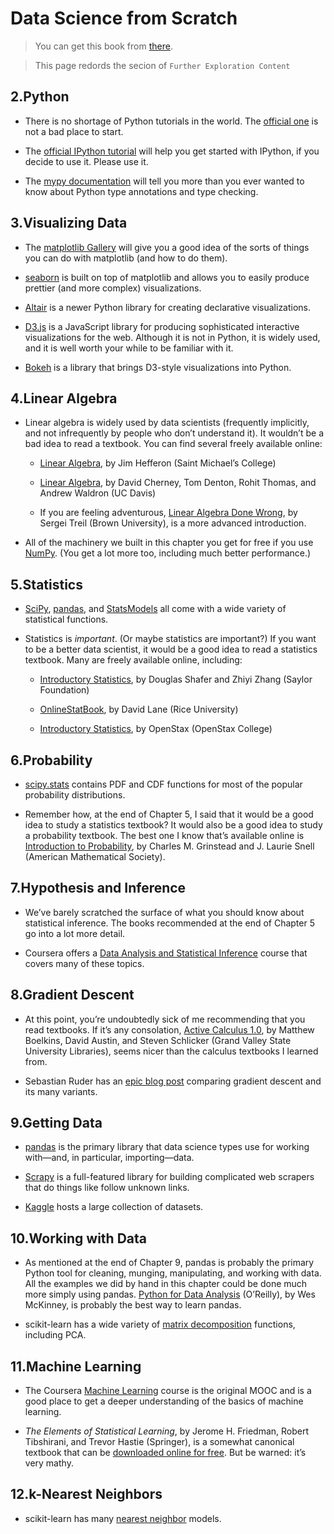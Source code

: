 # Data Science from Scratch
> You can get this book from [there](https://www.oreilly.com/library/view/data-science-from/9781492041122/).

> This page redords the secion of  `Further Exploration Content`


## 2.Python
* There is no shortage of Python tutorials in the world. The [official one](https://docs.python.org/3/tutorial/) is not a bad place to start.

* The [official IPython tutorial](http://ipython.readthedocs.io/en/stable/interactive/index.html) will help you get started with IPython, if you decide to use it. Please use it.

* The [mypy documentation](https://mypy.readthedocs.io/en/stable/) will tell you more than you ever wanted to know about Python type annotations and type checking.

## 3.Visualizing Data
* The [matplotlib Gallery](https://matplotlib.org/gallery.html) will give you a good idea of the sorts of things you can do with matplotlib (and how to do them).

* [seaborn](https://seaborn.pydata.org/) is built on top of matplotlib and allows you to easily produce prettier (and more complex) visualizations.

* [Altair](https://altair-viz.github.io/) is a newer Python library for creating declarative visualizations.

* [D3.js](http://d3js.org/) is a JavaScript library for producing sophisticated interactive visualizations for the web. Although it is not in Python, it is widely used, and it is well worth your while to be familiar with it.

* [Bokeh](http://bokeh.pydata.org/) is a library that brings D3-style visualizations into Python.

## 4.Linear Algebra
* Linear algebra is widely used by data scientists (frequently implicitly, and not infrequently by people who don’t understand it). It wouldn’t be a bad idea to read a textbook. You can find several freely available online:

    * [Linear Algebra](http://joshua.smcvt.edu/linearalgebra/), by Jim Hefferon (Saint Michael’s College)

    * [Linear Algebra](https://www.math.ucdavis.edu/~linear/linear-guest.pdf), by David Cherney, Tom Denton, Rohit Thomas, and Andrew Waldron (UC Davis)

    * If you are feeling adventurous, [Linear Algebra Done Wrong](https://www.math.brown.edu/~treil/papers/LADW/LADW_2017-09-04.pdf), by Sergei Treil (Brown University), is a more advanced introduction.

* All of the machinery we built in this chapter you get for free if you use [NumPy](http://www.numpy.org/). (You get a lot more too, including much better performance.)

## 5.Statistics
* [SciPy](https://www.scipy.org/), [pandas](http://pandas.pydata.org/), and [StatsModels](http://www.statsmodels.org/) all come with a wide variety of statistical functions.

* Statistics is *important*. (Or maybe statistics are important?) If you want to be a better data scientist, it would be a good idea to read a statistics textbook. Many are freely available online, including:

    * [Introductory Statistics](https://open.umn.edu/opentextbooks/textbooks/introductory-statistics), by Douglas Shafer and Zhiyi Zhang (Saylor Foundation)

    * [OnlineStatBook](http://onlinestatbook.com/), by David Lane (Rice University)

    * [Introductory Statistics](https://openstax.org/details/introductory-statistics), by OpenStax (OpenStax College)

## 6.Probability
* [scipy.stats](https://docs.scipy.org/doc/scipy/reference/stats.html) contains PDF and CDF functions for most of the popular probability distributions.

* Remember how, at the end of Chapter 5, I said that it would be a good idea to study a statistics textbook? It would also be a good idea to study a probability textbook. The best one I know that’s available online is [Introduction to Probability](http://www.dartmouth.edu/~chance/teaching_aids/books_articles/probability_book/book.html), by Charles M. Grinstead and J. Laurie Snell (American Mathematical Society).

## 7.Hypothesis and Inference
* We’ve barely scratched the surface of what you should know about statistical inference. The books recommended at the end of Chapter 5 go into a lot more detail.

* Coursera offers a [Data Analysis and Statistical Inference](https://www.coursera.org/course/statistics) course that covers many of these topics.

## 8.Gradient Descent
* At this point, you’re undoubtedly sick of me recommending that you read textbooks. If it’s any consolation, [Active Calculus 1.0](https://scholarworks.gvsu.edu/books/10/), by Matthew Boelkins, David Austin, and Steven Schlicker (Grand Valley State University Libraries), seems nicer than the calculus textbooks I learned from.

* Sebastian Ruder has an [epic blog post](http://ruder.io/optimizing-gradient-descent/index.html) comparing gradient descent and its many variants.

## 9.Getting Data
* [pandas](http://pandas.pydata.org/) is the primary library that data science types use for working with—and, in particular, importing—data.

* [Scrapy](http://scrapy.org/) is a full-featured library for building complicated web scrapers that do things like follow unknown links.

* [Kaggle](https://www.kaggle.com/datasets) hosts a large collection of datasets.

## 10.Working with Data
* As mentioned at the end of Chapter 9, pandas is probably the primary Python tool for cleaning, munging, manipulating, and working with data. All the examples we did by hand in this chapter could be done much more simply using pandas. [Python for Data Analysis](https://learning.oreilly.com/library/view/python-for-data/9781491957653/) (O’Reilly), by Wes McKinney, is probably the best way to learn pandas.

* scikit-learn has a wide variety of [matrix decomposition](https://scikit-learn.org/stable/modules/classes.html#module-sklearn.decomposition) functions, including PCA.

## 11.Machine Learning
* The Coursera [Machine Learning](https://www.coursera.org/course/ml) course is the original MOOC and is a good place to get a deeper understanding of the basics of machine learning.

* *The Elements of Statistical Learning*, by Jerome H. Friedman, Robert Tibshirani, and Trevor Hastie (Springer), is a somewhat canonical textbook that can be [downloaded online for free](http://stanford.io/1ycOXbo). But be warned: it’s very mathy.

## 12.k-Nearest Neighbors
* scikit-learn has many [nearest neighbor](https://scikit-learn.org/stable/modules/neighbors.html) models.